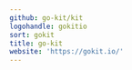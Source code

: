 ```yaml
---
github: go-kit/kit
logohandle: gokitio
sort: gokit
title: go-kit
website: 'https://gokit.io/'
---
```

